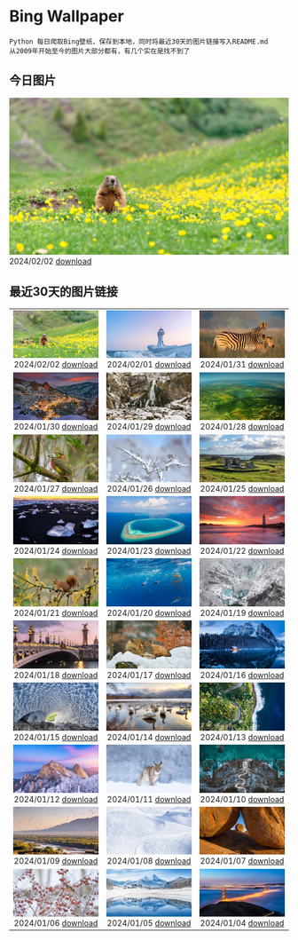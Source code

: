 # Bing Wallpaper

```
Python 每日爬取Bing壁纸，保存到本地，同时将最近30天的图片链接写入README.md
从2009年开始至今的图片大部分都有，有几个实在是找不到了
```



## 今日图片


![](./images/2024/02/02/AlpineMarmot_ZH-CN3818584615_1920x1080_2024-02-02.jpg)2024/02/02 [download](./images/2024/02/02/AlpineMarmot_ZH-CN3818584615_1920x1080_2024-02-02.jpg)

## 最近30天的图片链接


|      |      |      |
| :----: | :----: | :----: |
|![](./images/2024/02/02/AlpineMarmot_ZH-CN3818584615_1920x1080_2024-02-02.jpg)2024/02/02 [download](./images/2024/02/02/AlpineMarmot_ZH-CN3818584615_1920x1080_2024-02-02.jpg)|![](./images/2024/02/01/HalbinselJasmund_ZH-CN2110869056_1920x1080_2024-02-01.jpg)2024/02/01 [download](./images/2024/02/01/HalbinselJasmund_ZH-CN2110869056_1920x1080_2024-02-01.jpg)|![](./images/2024/01/31/ZebraMother_ZH-CN1947314869_1920x1080_2024-01-31.jpg)2024/01/31 [download](./images/2024/01/31/ZebraMother_ZH-CN1947314869_1920x1080_2024-01-31.jpg)|
|![](./images/2024/01/30/AlbaceteSpain_ZH-CN1597281896_1920x1080_2024-01-30.jpg)2024/01/30 [download](./images/2024/01/30/AlbaceteSpain_ZH-CN1597281896_1920x1080_2024-01-30.jpg)|![](./images/2024/01/29/GollingerFalls_ZH-CN1137680822_1920x1080_2024-01-29.jpg)2024/01/29 [download](./images/2024/01/29/GollingerFalls_ZH-CN1137680822_1920x1080_2024-01-29.jpg)|![](./images/2024/01/28/ChannelOutback_ZH-CN0579687777_1920x1080_2024-01-28.jpg)2024/01/28 [download](./images/2024/01/28/ChannelOutback_ZH-CN0579687777_1920x1080_2024-01-28.jpg)|
|![](./images/2024/01/27/ToucanetEmpoleirado_ZH-CN8520861326_1920x1080_2024-01-27.jpg)2024/01/27 [download](./images/2024/01/27/ToucanetEmpoleirado_ZH-CN8520861326_1920x1080_2024-01-27.jpg)|![](./images/2024/01/26/HawkOwl_ZH-CN3401920167_1920x1080_2024-01-26.jpg)2024/01/26 [download](./images/2024/01/26/HawkOwl_ZH-CN3401920167_1920x1080_2024-01-26.jpg)|![](./images/2024/01/25/DwynwensDay_ZH-CN1768649253_1920x1080_2024-01-25.jpg)2024/01/25 [download](./images/2024/01/25/DwynwensDay_ZH-CN1768649253_1920x1080_2024-01-25.jpg)|
|![](./images/2024/01/24/IcelandBeach_ZH-CN1632329693_1920x1080_2024-01-24.jpg)2024/01/24 [download](./images/2024/01/24/IcelandBeach_ZH-CN1632329693_1920x1080_2024-01-24.jpg)|![](./images/2024/01/23/MaldivesAtolls_ZH-CN1365670653_1920x1080_2024-01-23.jpg)2024/01/23 [download](./images/2024/01/23/MaldivesAtolls_ZH-CN1365670653_1920x1080_2024-01-23.jpg)|![](./images/2024/01/22/SantaCruzSunrise_ZH-CN3074203377_1920x1080_2024-01-22.jpg)2024/01/22 [download](./images/2024/01/22/SantaCruzSunrise_ZH-CN3074203377_1920x1080_2024-01-22.jpg)|
|![](./images/2024/01/21/SquirrelNetherlands_ZH-CN0757138587_1920x1080_2024-01-21.jpg)2024/01/21 [download](./images/2024/01/21/SquirrelNetherlands_ZH-CN0757138587_1920x1080_2024-01-21.jpg)|![](./images/2024/01/20/MacaroniPenguins_ZH-CN0600867997_1920x1080_2024-01-20.jpg)2024/01/20 [download](./images/2024/01/20/MacaroniPenguins_ZH-CN0600867997_1920x1080_2024-01-20.jpg)|![](./images/2024/01/19/PlitviceWinter_ZH-CN0407572344_1920x1080_2024-01-19.jpg)2024/01/19 [download](./images/2024/01/19/PlitviceWinter_ZH-CN0407572344_1920x1080_2024-01-19.jpg)|
|![](./images/2024/01/18/ParisBridge_ZH-CN0173421630_1920x1080_2024-01-18.jpg)2024/01/18 [download](./images/2024/01/18/ParisBridge_ZH-CN0173421630_1920x1080_2024-01-18.jpg)|![](./images/2024/01/17/SleepyWolf_ZH-CN9870873990_1920x1080_2024-01-17.jpg)2024/01/17 [download](./images/2024/01/17/SleepyWolf_ZH-CN9870873990_1920x1080_2024-01-17.jpg)|![](./images/2024/01/16/LakeLouise_ZH-CN9592539152_1920x1080_2024-01-16.jpg)2024/01/16 [download](./images/2024/01/16/LakeLouise_ZH-CN9592539152_1920x1080_2024-01-16.jpg)|
|![](./images/2024/01/15/IceChapel_ZH-CN9189733666_1920x1080_2024-01-15.jpg)2024/01/15 [download](./images/2024/01/15/IceChapel_ZH-CN9189733666_1920x1080_2024-01-15.jpg)|![](./images/2024/01/14/HokkaidoSwans_ZH-CN8733312972_1920x1080_2024-01-14.jpg)2024/01/14 [download](./images/2024/01/14/HokkaidoSwans_ZH-CN8733312972_1920x1080_2024-01-14.jpg)|![](./images/2024/01/13/HanaHighway_ZH-CN8601588011_1920x1080_2024-01-13.jpg)2024/01/13 [download](./images/2024/01/13/HanaHighway_ZH-CN8601588011_1920x1080_2024-01-13.jpg)|
|![](./images/2024/01/12/BukhansanSeoul_ZH-CN8002920750_1920x1080_2024-01-12.jpg)2024/01/12 [download](./images/2024/01/12/BukhansanSeoul_ZH-CN8002920750_1920x1080_2024-01-12.jpg)|![](./images/2024/01/11/LynxSnow_ZH-CN8908082275_1920x1080_2024-01-11.jpg)2024/01/11 [download](./images/2024/01/11/LynxSnow_ZH-CN8908082275_1920x1080_2024-01-11.jpg)|![](./images/2024/01/10/MilopotamosStairs_ZH-CN8013521384_1920x1080_2024-01-10.jpg)2024/01/10 [download](./images/2024/01/10/MilopotamosStairs_ZH-CN8013521384_1920x1080_2024-01-10.jpg)|
|![](./images/2024/01/09/BalloonDay_ZH-CN7571792218_1920x1080_2024-01-09.jpg)2024/01/09 [download](./images/2024/01/09/BalloonDay_ZH-CN7571792218_1920x1080_2024-01-09.jpg)|![](./images/2024/01/08/BerninaPass_ZH-CN5776010452_1920x1080_2024-01-08.jpg)2024/01/08 [download](./images/2024/01/08/BerninaPass_ZH-CN5776010452_1920x1080_2024-01-08.jpg)|![](./images/2024/01/07/DevilsMarbles_ZH-CN4897809914_1920x1080_2024-01-07.jpg)2024/01/07 [download](./images/2024/01/07/DevilsMarbles_ZH-CN4897809914_1920x1080_2024-01-07.jpg)|
|![](./images/2024/01/06/CrabappleChaffinch_ZH-CN4458529756_1920x1080_2024-01-06.jpg)2024/01/06 [download](./images/2024/01/06/CrabappleChaffinch_ZH-CN4458529756_1920x1080_2024-01-06.jpg)|![](./images/2024/01/05/AlpsReflecting_ZH-CN4036320440_1920x1080_2024-01-05.jpg)2024/01/05 [download](./images/2024/01/05/AlpsReflecting_ZH-CN4036320440_1920x1080_2024-01-05.jpg)|![](./images/2024/01/04/GoldenGateLight_ZH-CN3874822904_1920x1080_2024-01-04.jpg)2024/01/04 [download](./images/2024/01/04/GoldenGateLight_ZH-CN3874822904_1920x1080_2024-01-04.jpg)|


